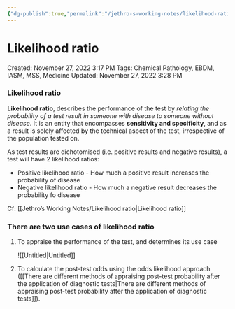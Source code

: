 ```yaml
---
{"dg-publish":true,"permalink":"/jethro-s-working-notes/likelihood-ratio/","dgPassFrontmatter":true}
---
```



# Likelihood ratio

Created: November 27, 2022 3:17 PM
Tags: Chemical Pathology, EBDM, IASM, MSS, Medicine
Updated: November 27, 2022 3:28 PM

### Likelihood ratio

**Likelihood ratio**, describes the performance of the test by *relating the probability of a test result in someone with disease to someone without disease*. It is an entity that encompasses ******************************************************sensitivity and specificity******************************************************, and as a result is solely affected by the technical aspect of the test, irrespective of the population tested on.

As test results are dichotomised (i.e. positive results and negative results), a test will have 2 likelihood ratios:

- Positive likelihood ratio - How much a positive result increases the probability of disease
- Negative likelihood ratio - How much a negative result decreases the probability fo disease

Cf: [[Jethro’s Working Notes/Likelihood ratio\|Likelihood ratio]] 

### There are two use cases of likelihood ratio

1. To appraise the performance of the test, and determines its use case
    
    ![[Untitled\|Untitled]]
    
2. To calculate the post-test odds using the odds likelihood approach ([[There are different methods of appraising post-test probability after the application of diagnostic tests\|There are different methods of appraising post-test probability after the application of diagnostic tests]]).